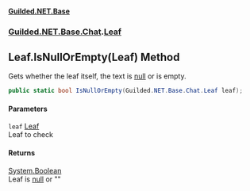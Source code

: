 
#### [Guilded.NET.Base](Guilded_NET_Base 'Guilded_NET_Base')
### [Guilded.NET.Base.Chat](Guilded_NET_Base#Guilded_NET_Base_Chat 'Guilded.NET.Base.Chat').[Leaf](Leaf 'Guilded.NET.Base.Chat.Leaf')
## Leaf.IsNullOrEmpty(Leaf) Method
Gets whether the leaf itself, the text is [null](https://docs.microsoft.com/en-us/dotnet/csharp/language-reference/keywords/null 'https://docs.microsoft.com/en-us/dotnet/csharp/language-reference/keywords/null') or is empty.  
```csharp
public static bool IsNullOrEmpty(Guilded.NET.Base.Chat.Leaf leaf);
```

#### Parameters
<a name='Guilded_NET_Base_Chat_Leaf_IsNullOrEmpty(Guilded_NET_Base_Chat_Leaf)_leaf'></a>
`leaf` [Leaf](Leaf 'Guilded.NET.Base.Chat.Leaf')  
Leaf to check
  

#### Returns
[System.Boolean](https://docs.microsoft.com/en-us/dotnet/api/System.Boolean 'System.Boolean')  
Leaf is [null](https://docs.microsoft.com/en-us/dotnet/csharp/language-reference/keywords/null 'https://docs.microsoft.com/en-us/dotnet/csharp/language-reference/keywords/null') or ""
